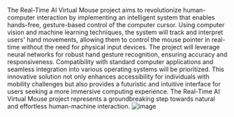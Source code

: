 The Real-Time AI Virtual Mouse project aims to revolutionize human-computer interaction by implementing an intelligent system that enables hands-free, gesture-based control of the computer cursor. Using computer vision and machine learning techniques, the system will track and interpret users' hand movements, allowing them to control the mouse pointer in real-time without the need for physical input devices. The project will leverage neural networks for robust hand gesture recognition, ensuring accuracy and responsiveness. Compatibility with standard computer applications and seamless integration into various operating systems will be prioritized. This innovative solution not only enhances accessibility for individuals with mobility challenges but also provides a futuristic and intuitive interface for users seeking a more immersive computing experience. The Real-Time AI Virtual Mouse project represents a groundbreaking step towards natural and effortless human-machine interaction.
![image](https://github.com/RamuPonnarsu/Real-Time-Virtual-Mouse/assets/143699459/351924c6-f168-4327-819a-e7a58c9f4988)
